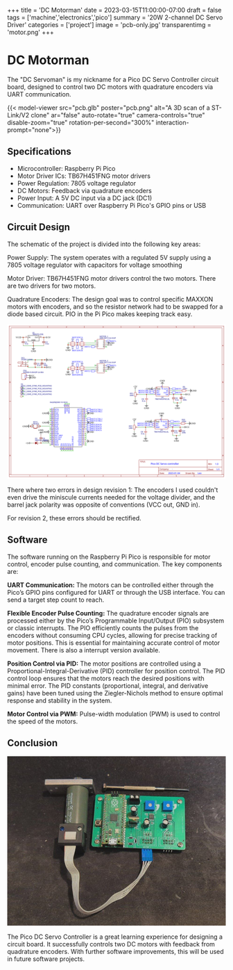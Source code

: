 +++
title = 'DC Motorman'
date = 2023-03-15T11:00:00-07:00
draft = false
tags = ['machine','electronics','pico']
summary = '20W 2-channel DC Servo Driver'
categories = ['project']
image = 'pcb-only.jpg'
transparentimg  = 'motor.png'
+++

# DC Motorman

The "DC Servoman" is my nickname for a Pico DC Servo Controller circuit board, designed to control two DC motors with quadrature encoders via UART communication.

{{< model-viewer src="pcb.glb" poster="pcb.png" alt="A 3D scan of a ST-Link/V2 clone" ar="false" auto-rotate="true" camera-controls="true" disable-zoom="true" rotation-per-second="300%" interaction-prompt="none">}}

## Specifications

- Microcontroller: Raspberry Pi Pico
- Motor Driver ICs: TB67H451FNG motor drivers
- Power Regulation: 7805 voltage regulator
- DC Motors: Feedback via quadrature encoders
- Power Input: A 5V DC input via a DC jack (DC1)
- Communication: UART over Raspberry Pi Pico's GPIO pins or USB

## Circuit Design

The schematic of the project is divided into the following key areas:

Power Supply: The system operates with a regulated 5V supply using a 7805 voltage regulator with capacitors for voltage smoothing

Motor Driver: TB67H451FNG motor drivers control the two motors. There are two drivers for two motors.

Quadrature Encoders: The design goal was to control specific MAXXON motors with encoders, and so the resistor network had to be swapped for a diode based circuit. PIO in the Pi Pico makes keeping track easy.

![](dc-servoman-schematic.svg)

There where two errors in design revision 1: The encoders I used couldn't even drive the miniscule currents needed for the voltage divider, and the barrel jack polarity was opposite of conventions (VCC out, GND in).

For revision 2, these errors should be rectified.

## Software

The software running on the Raspberry Pi Pico is responsible for motor control, encoder pulse counting, and communication. The key components are:

**UART Communication:** The motors can be controlled either through the Pico’s GPIO pins configured for UART or through the USB interface. You can send a target step count to reach.

**Flexible Encoder Pulse Counting:** The quadrature encoder signals are processed either by the Pico’s Programmable Input/Output (PIO) subsystem or classic interrupts. The PIO efficiently counts the pulses from the encoders without consuming CPU cycles, allowing for precise tracking of motor positions. This is essential for maintaining accurate control of motor movement. There is also a interrupt version available.

**Position Control via PID:** The motor positions are controlled using a Proportional-Integral-Derivative (PID) controller for position control. The PID control loop ensures that the motors reach the desired positions with minimal error. The PID constants (proportional, integral, and derivative gains) have been tuned using the Ziegler-Nichols method to ensure optimal response and stability in the system.

**Motor Control via PWM:** Pulse-width modulation (PWM) is used to control the speed of the motors.

## Conclusion

![](with-stuff.jpg)

The Pico DC Servo Controller is a great learning experience for designing a circuit board. It successfully controls two DC motors with feedback from quadrature encoders. With further software improvements, this will be used in future software projects.

